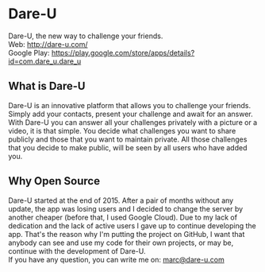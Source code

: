 # Dare-U
Dare-U, the new way to challenge your friends.</br>
Web: http://dare-u.com/ </br>
Google Play: https://play.google.com/store/apps/details?id=com.dare_u.dare_u

## What is Dare-U
Dare-U is an innovative platform that allows you to challenge your friends. Simply add your contacts, present your challenge and await for an answer. With Dare-U you can answer all your challenges privately with a picture or a video, it is that simple. You decide what challenges you want to share publicly and those that you want to maintain private. All those challenges that you decide to make public, will be seen by all users who have added you.

## Why Open Source
Dare-U started at the end of 2015. After a pair of months without any update, the app was losing users and I decided to change the server by another cheaper (before that, I used Google Cloud). Due to my lack of dedication and the lack of active users I gave up to continue developing the app. That's the reason why I'm putting the project on GitHub, I want that anybody can see and use my code for their own projects, or may be, continue with the development of Dare-U.</br>
If you have any question, you can write me on: marc@dare-u.com

